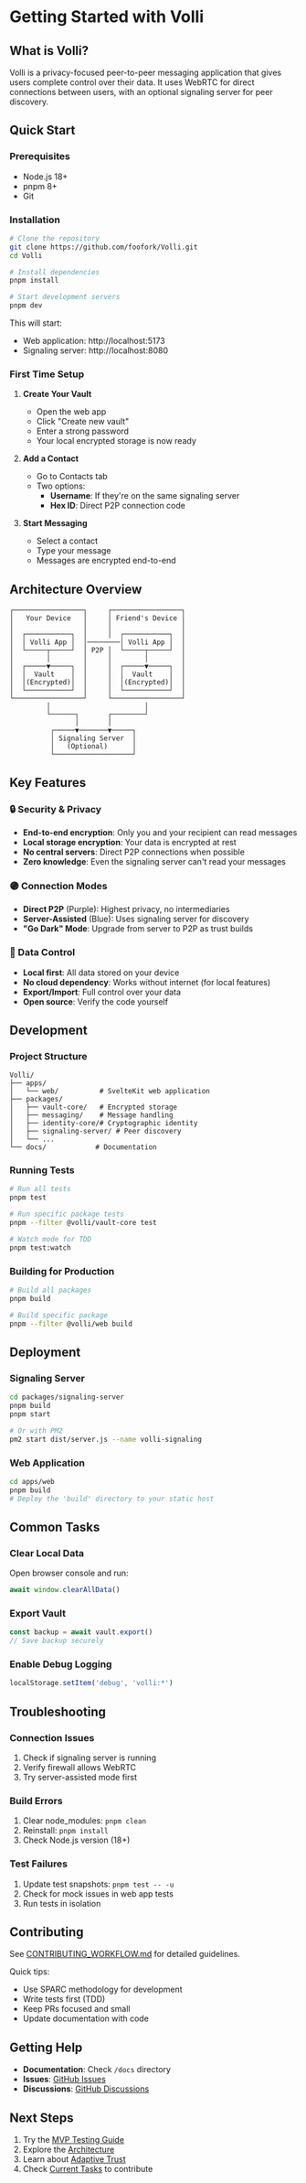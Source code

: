 # Getting Started with Volli

## What is Volli?

Volli is a privacy-focused peer-to-peer messaging application that gives users complete control over their data. It uses WebRTC for direct connections between users, with an optional signaling server for peer discovery.

## Quick Start

### Prerequisites
- Node.js 18+
- pnpm 8+
- Git

### Installation

```bash
# Clone the repository
git clone https://github.com/foofork/Volli.git
cd Volli

# Install dependencies
pnpm install

# Start development servers
pnpm dev
```

This will start:
- Web application: http://localhost:5173
- Signaling server: http://localhost:8080

### First Time Setup

1. **Create Your Vault**
   - Open the web app
   - Click "Create new vault"
   - Enter a strong password
   - Your local encrypted storage is now ready

2. **Add a Contact**
   - Go to Contacts tab
   - Two options:
     - **Username**: If they're on the same signaling server
     - **Hex ID**: Direct P2P connection code

3. **Start Messaging**
   - Select a contact
   - Type your message
   - Messages are encrypted end-to-end

## Architecture Overview

```
┌─────────────────┐     ┌─────────────────┐
│   Your Device   │     │ Friend's Device │
│                 │     │                 │
│  ┌───────────┐  │     │  ┌───────────┐  │
│  │ Volli App │  │────────│ Volli App │  │
│  └─────┬─────┘  │ P2P │  └─────┬─────┘  │
│        │        │     │        │        │
│  ┌─────▼─────┐  │     │  ┌─────▼─────┐  │
│  │  Vault    │  │     │  │  Vault    │  │
│  │(Encrypted)│  │     │  │(Encrypted)│  │
│  └───────────┘  │     │  └───────────┘  │
└─────────────────┘     └─────────────────┘
         │                       │
         └──────┐       ┌────────┘
                │       │
          ┌─────▼───────▼─────┐
          │ Signaling Server  │
          │   (Optional)      │
          └───────────────────┘
```

## Key Features

### 🔒 Security & Privacy
- **End-to-end encryption**: Only you and your recipient can read messages
- **Local storage encryption**: Your data is encrypted at rest
- **No central servers**: Direct P2P connections when possible
- **Zero knowledge**: Even the signaling server can't read your messages

### 🟣 Connection Modes
- **Direct P2P** (Purple): Highest privacy, no intermediaries
- **Server-Assisted** (Blue): Uses signaling server for discovery
- **"Go Dark" Mode**: Upgrade from server to P2P as trust builds

### 💾 Data Control
- **Local first**: All data stored on your device
- **No cloud dependency**: Works without internet (for local features)
- **Export/Import**: Full control over your data
- **Open source**: Verify the code yourself

## Development

### Project Structure
```
Volli/
├── apps/
│   └── web/          # SvelteKit web application
├── packages/
│   ├── vault-core/   # Encrypted storage
│   ├── messaging/    # Message handling
│   ├── identity-core/# Cryptographic identity
│   ├── signaling-server/ # Peer discovery
│   └── ...
└── docs/            # Documentation
```

### Running Tests
```bash
# Run all tests
pnpm test

# Run specific package tests
pnpm --filter @volli/vault-core test

# Watch mode for TDD
pnpm test:watch
```

### Building for Production
```bash
# Build all packages
pnpm build

# Build specific package
pnpm --filter @volli/web build
```

## Deployment

### Signaling Server
```bash
cd packages/signaling-server
pnpm build
pnpm start

# Or with PM2
pm2 start dist/server.js --name volli-signaling
```

### Web Application
```bash
cd apps/web
pnpm build
# Deploy the 'build' directory to your static host
```

## Common Tasks

### Clear Local Data
Open browser console and run:
```javascript
await window.clearAllData()
```

### Export Vault
```javascript
const backup = await vault.export()
// Save backup securely
```

### Enable Debug Logging
```javascript
localStorage.setItem('debug', 'volli:*')
```

## Troubleshooting

### Connection Issues
1. Check if signaling server is running
2. Verify firewall allows WebRTC
3. Try server-assisted mode first

### Build Errors
1. Clear node_modules: `pnpm clean`
2. Reinstall: `pnpm install`
3. Check Node.js version (18+)

### Test Failures
1. Update test snapshots: `pnpm test -- -u`
2. Check for mock issues in web app tests
3. Run tests in isolation

## Contributing

See [CONTRIBUTING_WORKFLOW.md](./CONTRIBUTING_WORKFLOW.md) for detailed guidelines.

Quick tips:
- Use SPARC methodology for development
- Write tests first (TDD)
- Keep PRs focused and small
- Update documentation with code

## Getting Help

- **Documentation**: Check `/docs` directory
- **Issues**: [GitHub Issues](https://github.com/foofork/Volli/issues)
- **Discussions**: [GitHub Discussions](https://github.com/foofork/Volli/discussions)

## Next Steps

1. Try the [MVP Testing Guide](./CURRENT_TASKS.md#mvp-testing-tasks)
2. Explore the [Architecture](./ARCHITECTURE.md)
3. Learn about [Adaptive Trust](./adaptive-trust/ADAPTIVE_TRUST_CONNECTION_MODES.md)
4. Check [Current Tasks](./CURRENT_TASKS.md) to contribute
